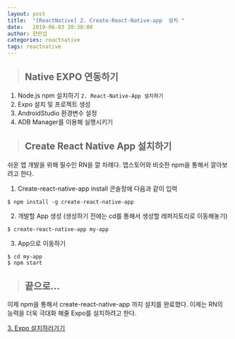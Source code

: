 ```yaml
---
layout: post
title:  "[ReactNative] 2. Create-React-Native-app  설치 "
date:   2019-06-03 20:30:00
author: 한만섭
categories: reactnative
tags: reactnative 
---
```


> ## Native EXPO 연동하기 
1. Node.js npm 설치하기 
`2. React-Native-App 설치하기` 
3. Expo 설치 및 프로젝트 생성
4. AndroidStudio 환경변수 설정
5. ADB Manager를 이용해 실행시키기  

> ## Create React Native App 설치하기  


쉬운 앱 개발을 위해 필수인 RN을 깔 차례다. 앱스토어와 비슷한 npm을 통해서 깔아보려고 한다.  

1. Create-react-native-app install 
콘솔창에 다음과 같이 입력 
```
$ npm install -g create-react-native-app
```

2. 개발할 App 생성 (생성하기 전에는 cd를 통해서 생성할 레퍼지토리로 이동해놓기)
```
$ create-react-native-app my-app
```

3. App으로 이동하기 
```
$ cd my-app
$ npm start  
```

> ## 끝으로...
이제 npm을 통해서 create-react-native-app 까지 설치를 완료했다. 이제는 RN의 능력을 더욱 극대화 해줄 Expo를 설치하려고 한다. 

[3. Expo 설치하러가기 ]()
